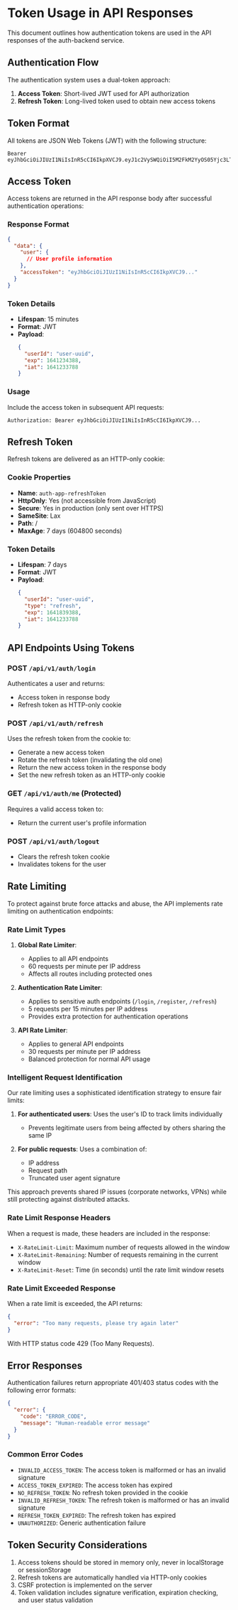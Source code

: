 # Token Usage in API Responses

This document outlines how authentication tokens are used in the API responses of the auth-backend service.

## Authentication Flow

The authentication system uses a dual-token approach:

1. **Access Token**: Short-lived JWT used for API authorization
2. **Refresh Token**: Long-lived token used to obtain new access tokens

## Token Format

All tokens are JSON Web Tokens (JWT) with the following structure:

```
Bearer eyJhbGciOiJIUzI1NiIsInR5cCI6IkpXVCJ9.eyJ1c2VySWQiOiI5M2FkM2YyOS05Yjc3LTQ0MDAtODA0ZS1jMmI0ZGQ5N2RlZjciLCJleHAiOjE2NDEyMzQzODgsImlhdCI6MTY0MTIzMzc4OH0.WMS6Eur3HyFPDkdvGzlznaXd5FFA6z7TBBF9qbAStdI
```

## Access Token

Access tokens are returned in the API response body after successful authentication operations:

### Response Format

```json
{
  "data": {
    "user": {
      // User profile information
    },
    "accessToken": "eyJhbGciOiJIUzI1NiIsInR5cCI6IkpXVCJ9..."
  }
}
```

### Token Details

- **Lifespan**: 15 minutes
- **Format**: JWT
- **Payload**:
  ```json
  {
    "userId": "user-uuid",
    "exp": 1641234388,
    "iat": 1641233788
  }
  ```

### Usage

Include the access token in subsequent API requests:

```
Authorization: Bearer eyJhbGciOiJIUzI1NiIsInR5cCI6IkpXVCJ9...
```

## Refresh Token

Refresh tokens are delivered as an HTTP-only cookie:

### Cookie Properties

- **Name**: `auth-app-refreshToken`
- **HttpOnly**: Yes (not accessible from JavaScript)
- **Secure**: Yes in production (only sent over HTTPS)
- **SameSite**: Lax
- **Path**: /
- **MaxAge**: 7 days (604800 seconds)

### Token Details

- **Lifespan**: 7 days
- **Format**: JWT
- **Payload**:
  ```json
  {
    "userId": "user-uuid",
    "type": "refresh",
    "exp": 1641839388,
    "iat": 1641233788
  }
  ```

## API Endpoints Using Tokens

### POST `/api/v1/auth/login`

Authenticates a user and returns:
- Access token in response body
- Refresh token as HTTP-only cookie

### POST `/api/v1/auth/refresh`

Uses the refresh token from the cookie to:
- Generate a new access token
- Rotate the refresh token (invalidating the old one)
- Return the new access token in the response body
- Set the new refresh token as an HTTP-only cookie

### GET `/api/v1/auth/me` (Protected)

Requires a valid access token to:
- Return the current user's profile information

### POST `/api/v1/auth/logout`

- Clears the refresh token cookie
- Invalidates tokens for the user

## Rate Limiting

To protect against brute force attacks and abuse, the API implements rate limiting on authentication endpoints:

### Rate Limit Types

1. **Global Rate Limiter**:
   - Applies to all API endpoints
   - 60 requests per minute per IP address
   - Affects all routes including protected ones

2. **Authentication Rate Limiter**:
   - Applies to sensitive auth endpoints (`/login`, `/register`, `/refresh`)
   - 5 requests per 15 minutes per IP address
   - Provides extra protection for authentication operations

3. **API Rate Limiter**:
   - Applies to general API endpoints
   - 30 requests per minute per IP address
   - Balanced protection for normal API usage

### Intelligent Request Identification

Our rate limiting uses a sophisticated identification strategy to ensure fair limits:

1. **For authenticated users**: Uses the user's ID to track limits individually
   - Prevents legitimate users from being affected by others sharing the same IP

2. **For public requests**: Uses a combination of:
   - IP address
   - Request path
   - Truncated user agent signature

This approach prevents shared IP issues (corporate networks, VPNs) while still protecting against distributed attacks.

### Rate Limit Response Headers

When a request is made, these headers are included in the response:

- `X-RateLimit-Limit`: Maximum number of requests allowed in the window
- `X-RateLimit-Remaining`: Number of requests remaining in the current window
- `X-RateLimit-Reset`: Time (in seconds) until the rate limit window resets

### Rate Limit Exceeded Response

When a rate limit is exceeded, the API returns:

```json
{
  "error": "Too many requests, please try again later"
}
```

With HTTP status code 429 (Too Many Requests).

## Error Responses

Authentication failures return appropriate 401/403 status codes with the following error formats:

```json
{
  "error": {
    "code": "ERROR_CODE",
    "message": "Human-readable error message"
  }
}
```

### Common Error Codes

- `INVALID_ACCESS_TOKEN`: The access token is malformed or has an invalid signature
- `ACCESS_TOKEN_EXPIRED`: The access token has expired
- `NO_REFRESH_TOKEN`: No refresh token provided in the cookie
- `INVALID_REFRESH_TOKEN`: The refresh token is malformed or has an invalid signature
- `REFRESH_TOKEN_EXPIRED`: The refresh token has expired
- `UNAUTHORIZED`: Generic authentication failure

## Token Security Considerations

1. Access tokens should be stored in memory only, never in localStorage or sessionStorage
2. Refresh tokens are automatically handled via HTTP-only cookies
3. CSRF protection is implemented on the server
4. Token validation includes signature verification, expiration checking, and user status validation 